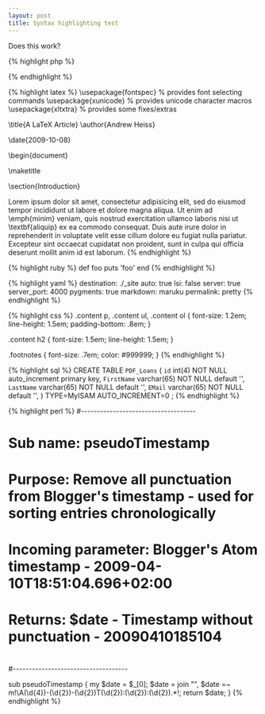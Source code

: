 ```yaml
---
layout: post
title: Syntax highlighting test
---
```


Does this work?

{% highlight php %}

<?php
	echo "This is a test";
?>

{% endhighlight %}

{% highlight latex %}
\usepackage{fontspec}		% provides font selecting commands 
\usepackage{xunicode}		% provides unicode character macros 
\usepackage{xltxtra}		% provides some fixes/extras

\title{A LaTeX Article}
\author{Andrew Heiss}

\date{2009-10-08}

\begin{document}

\maketitle

\section{Introduction}

Lorem ipsum dolor sit amet, consectetur adipisicing elit, sed do eiusmod tempor incididunt ut labore et dolore magna aliqua. Ut enim ad \emph{minim} veniam, quis nostrud exercitation ullamco laboris nisi ut \textbf{aliquip} ex ea commodo consequat. Duis aute irure dolor in reprehenderit in voluptate velit esse cillum dolore eu fugiat nulla pariatur. Excepteur sint occaecat cupidatat non proident, sunt in culpa qui officia deserunt mollit anim id est laborum.
{% endhighlight %}

{% highlight ruby %}
def foo
  puts 'foo'
end
{% endhighlight %}

{% highlight yaml %}
destination:    ./_site
auto:           true
lsi:            false
server:         true
server_port:    4000
pygments:       true
markdown:       maruku
permalink:      pretty
{% endhighlight %}

{% highlight css %}
.content p, .content ul, .content ol {
	font-size: 1.2em;
	line-height: 1.5em;
	padding-bottom: .8em;
}

.content h2 {
	font-size: 1.5em;
	line-height: 1.5em;
}

.footnotes {
	font-size: .7em;
	color: #999999;
}
{% endhighlight %}

{% highlight sql %}
CREATE TABLE `PDF_Loans` (
`id` int(4) NOT NULL auto_increment primary key,
`FirstName` varchar(65) NOT NULL default '',
`LastName` varchar(65) NOT NULL default '',
`EMail` varchar(65) NOT NULL default '',
) TYPE=MyISAM AUTO_INCREMENT=0 ;
{% endhighlight %}

{% highlight perl %}
#------------------------------------
#
#	Sub name: pseudoTimestamp
#	Purpose: Remove all punctuation from Blogger's timestamp - used for sorting entries chronologically
#	Incoming parameter: Blogger's Atom timestamp - 2009-04-10T18:51:04.696+02:00
#	Returns: $date - Timestamp without punctuation - 20090410185104
#
#------------------------------------

sub pseudoTimestamp {
    my $date = $_[0];
    $date = join "", $date =~ m!\A(\d{4})-(\d{2})-(\d{2})T(\d{2}):(\d{2}):(\d{2}).*!;
    return $date;
}
{% endhighlight %}